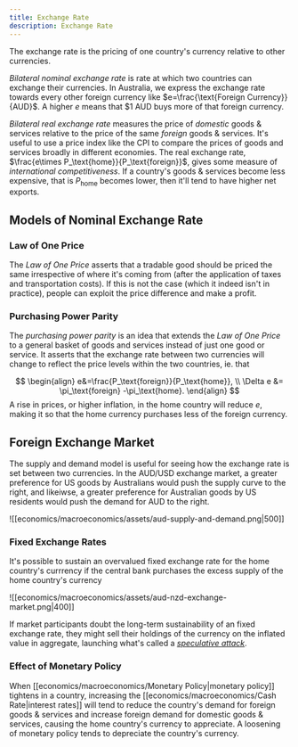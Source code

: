 ```yaml
---
title: Exchange Rate
description: Exchange Rate
---
```


The exchange rate is the pricing of one country's currency relative to other currencies.

*Bilateral nominal exchange rate* is rate at which two countries can exchange their currencies. In Australia, we express the exchange rate towards every other foreign currency like $e=\frac{\text{Foreign Currency}}{AUD}$. A higher $e$ means that $\$1 \text{ AUD}$ buys more of that foreign currency.

*Bilateral real exchange rate* measures the price of *domestic* goods & services relative to the price of the same *foreign* goods & services. It's useful to use a price index like the CPI to compare the prices of goods and services broadly in different economies.
The real exchange rate, $\frac{e\times P_\text{home}}{P_\text{foreign}}$, gives some measure of *international competitiveness*. If a country's goods & services become less expensive, that is $P_\text{home}$ becomes lower, then it'll tend to have higher net exports.

## Models of Nominal Exchange Rate
### Law of One Price
The *Law of One Price* asserts that a tradable good should be priced the same irrespective of where it's coming from (after the application of taxes and transportation costs). If this is not the case (which it indeed isn't in practice), people can exploit the price difference and make a profit.

### Purchasing Power Parity
The *purchasing power parity* is an idea that extends the *Law of One Price* to a general basket of goods and services instead of just one good or service. It asserts that the exchange rate between two currencies will change to reflect the price levels within the two countries, ie. that 

$$
\begin{align}
	e&=\frac{P_\text{foreign}}{P_\text{home}}, \\
	\Delta e &= \pi_\text{foreign} -\pi_\text{home}.
\end{align}
$$ 
A rise in prices, or higher inflation, in the home country will reduce $e$, making it so that the home currency purchases less of the foreign currency. 

## Foreign Exchange Market
The supply and demand model is useful for seeing how the exchange rate is set between two currencies. In the AUD/USD exchange market, a greater preference for US goods by Australians would push the supply curve to the right, and likeiwse, a greater preference for Australian goods by US residents would push the demand for AUD to the right.

![[economics/macroeconomics/assets/aud-supply-and-demand.png|500]]

### Fixed Exchange Rates
It's possible to sustain an overvalued fixed exchange rate for the home country's currrency if the central bank purchases the excess supply of the home country's currency

![[economics/macroeconomics/assets/aud-nzd-exchange-market.png|400]]

If market participants doubt the long-term sustainability of an fixed exchange rate, they might sell their holdings of the currency on the inflated value in aggregate, launching what's called a *[speculative attack](https://en.wikipedia.org/wiki/Speculative_attack)*.

### Effect of Monetary Policy
When [[economics/macroeconomics/Monetary Policy|monetary policy]] tightens in a country, increasing the [[economics/macroeconomics/Cash Rate|interest rates]] will tend to reduce the country's demand for foreign goods & services and increase foreign demand for domestic goods & services, causing the home country's currency to appreciate. A loosening of monetary policy tends to depreciate the country's currency.

